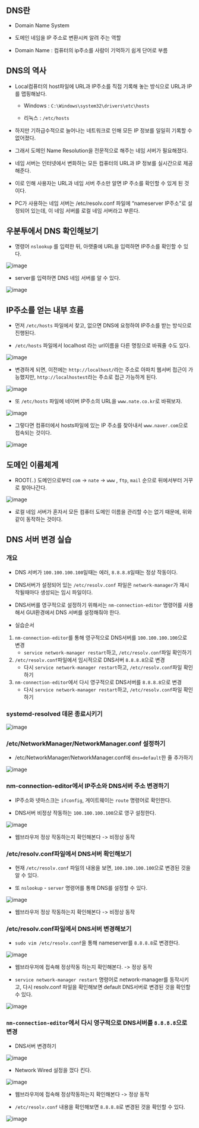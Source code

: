 ## DNS란

- Domain Name System

- 도메인 네임을 IP 주소로 변환시켜 알려 주는 역할

- Domain Name : 컴퓨터의 ip주소를 사람이 기억하기 쉽게 단어로 부름

## DNS의 역사

- Local컴퓨터의 host파일에 URL과 IP주소를 직접 기록해 놓는 방식으로 URL과 IP를 맵핑해놨다.

  - Windows : `C:\Windows\system32\drivers\etc\hosts`

  - 리눅스 : `/etc/hosts`
  
- 하지만 기하급수적으로 늘어나는 네트워크로 인해 모든 IP 정보를 일일히 기록할 수 없어졌다. 

- 그래서 도메인 Name Resolution을 전문적으로 해주는 네임 서버가 필요해졌다. 

- 네임 서버는 인터넷에서 변화하는 모든 컴퓨터의 URL과 IP 정보를 실시간으로 제공해준다. 

- 이로 인해 사용자는 URL과 네임 서버 주소만 알면 IP 주소를 확인할 수 있게 된 것이다.

- PC가 사용하는 네임 서버는 /etc/resolv.conf 파일에 “nameserver IP주소”로 설정되어 있는데, 이 네임 서버를 로컬 네임 서버라고 부른다.

## 우분투에서 DNS 확인해보기

- 명령어 `nslookup` 를 입력한 뒤, 아랫줄에 URL을 입력하면 IP주소를 확인할 수 있다.

![image](https://user-images.githubusercontent.com/77392444/114637387-2cae9100-9d04-11eb-91c9-d3035c2065bc.png)

- server를 입력하면 DNS 네임 서버를 알 수 있다. 

![image](https://user-images.githubusercontent.com/77392444/114637562-a5ade880-9d04-11eb-8cb7-289b7e7c3bf0.png)



## IP주소를 얻는 내부 흐름

- 먼저 `/etc/hosts` 파일에서 찾고, 없으면 DNS에 요청하여 IP주소를 받는 방식으로 진행된다. 

- `/etc/hosts` 파일에서 localhost 라는 url이름을 다른 명칭으로 바꿔줄 수도 있다. 

![image](https://user-images.githubusercontent.com/77392444/114637945-79df3280-9d05-11eb-9cdb-258650050a79.png)

- 변경하게 되면, 이전에는 `http://localhost/`라는 주소로 아파치 웹서버 접근이 가능했지만, `http://localhostest`라는 주소로 접근 가능하게 된다. 

![image](https://user-images.githubusercontent.com/77392444/114638036-b1e67580-9d05-11eb-867e-1f755abf3a20.png)

- 또 `/etc/hosts` 파일에 네이버 IP주소의 URL을 `www.nate.co.kr`로 바꿔보자.

![image](https://user-images.githubusercontent.com/77392444/114638301-44871480-9d06-11eb-983a-60fd5c8d40e6.png)

- 그렇다면 컴퓨터에서 hosts파일에 있는 IP 주소를 찾아내서 `www.naver.com`으로 접속되는 것이다. 

![image](https://user-images.githubusercontent.com/77392444/114638390-76987680-9d06-11eb-8d1a-964badeed591.png)




## 도메인 이름체계

- ROOT(`.`) 도메인으로부터 `com` -> `nate` -> `www` , `ftp`, `mail` 순으로 뒤에서부터 거꾸로 찾아나간다. 

![image](https://user-images.githubusercontent.com/77392444/114638683-2cfc5b80-9d07-11eb-856d-d29975ffccaa.png)

- 로컬 네임 서버가 혼자서 모든 컴퓨터 도메인 이름을 관리할 수는 없기 때문에, 위와 같이 동작하는 것이다. 


## DNS 서버 변경 실습

### 개요

- DNS 서버가 `100.100.100.100`일때는 에러, `8.8.8.8`일때는 정상 작동이다. 

- DNS서버가 설정되어 있는 `/etc/resolv.conf` 파일은 `network-manager`가 재시작될때마다 생성되는 임시 파일이다. 

- DNS서버를 영구적으로 설정하기 위해서는 `nm-connection-editor` 명령어를 사용해서 GUI환경에서 DNS 서버를 설정해줘야 한다. 

- 실습순서
1. `nm-connection-editor`를 통해 영구적으로 DNS서버를 `100.100.100.100`으로 변경 
    -  `service network-manager restart`하고, `/etc/resolv.conf`파일 확인하기
2. `/etc/resolv.conf`파일에서 임시적으로 DNS서버 `8.8.8.8`으로 변경
    - 다시 `service network-manager restart`하고, `/etc/resolv.conf`파일 확인하기
3. `nm-connection-editor`에서 다시 영구적으로 DNS서버를 `8.8.8.8`으로 변경 
    - 다시 `service network-manager restart`하고, `/etc/resolv.conf`파일 확인하기
 


### systemd-resolved 데몬 종료시키기

![image](https://user-images.githubusercontent.com/77392444/114641921-ebbb7a00-9d0d-11eb-8658-c4d2a50eebff.png)


### /etc/NetworkManager/NetworkManager.conf 설정하기

- /etc/NetworkManager/NetworkManager.conf에 `dns=default`한 줄 추가하기

![image](https://user-images.githubusercontent.com/77392444/114641898-e0684e80-9d0d-11eb-9167-b51c36f4b633.png)


### nm-connection-editor에서 IP주소와 DNS서버 주소 변경하기 

- IP주소와 넷마스크는 `ifconfig`, 게이트웨이는 `route` 명령어로 확인한다.

- DNS서버 비정상 작동하는 `100.100.100.100`으로 영구 설정한다. 

![image](https://user-images.githubusercontent.com/77392444/114641613-689a2400-9d0d-11eb-8a0b-82ce685f019c.png)

- 웹브라우저 정상 작동하는지 확인해본다 -> 비정상 동작

### /etc/resolv.conf파일에서 DNS서버 확인해보기

- 현재 `/etc/resolv.conf` 파일의 내용을 보면, `100.100.100.100`으로 변경된 것을 알 수 있다. 

- 또 `nslookup` - `server` 명령어를 통해 DNS를 설정할 수 있다. 

![image](https://user-images.githubusercontent.com/77392444/114643287-5c639600-9d10-11eb-8ff7-52c530b17458.png)

- 웹브라우저 정상 작동하는지 확인해본다 -> 비정상 동작

### /etc/resolv.conf파일에서 DNS서버 변경해보기

- `sudo vim /etc/resolv.conf`을 통해 nameserver를 `8.8.8.8`로 변경한다.

![image](https://user-images.githubusercontent.com/77392444/114643238-405ff480-9d10-11eb-85ca-a9b174ccb7b8.png)

- 웹브라우저에 접속해 정상작동 하는지 확인해본다. -> 정상 동작

- `service network-manager restart` 명령어로 network-manager를 동작시키고, 다시 resolv.conf 파일을 확인해보면 default DNS서버로 변경된 것을 확인할 수 있다. 

![image](https://user-images.githubusercontent.com/77392444/114643708-2b379580-9d11-11eb-8bbf-c8f59cb9a73d.png)

### `nm-connection-editor`에서 다시 영구적으로 DNS서버를 `8.8.8.8`으로 변경 

- DNS서버 변경하기

![image](https://user-images.githubusercontent.com/77392444/114643825-5cb06100-9d11-11eb-83de-1a471565b19b.png)

- Network Wired 설정을 껐다 킨다.

![image](https://user-images.githubusercontent.com/77392444/114643964-9a14ee80-9d11-11eb-8ceb-42b2c2746225.png)

- 웹브라우저에 접속해 정상작동하는지 확인해본다 -> 정상 동작

- `/etc/resolv.conf` 내용을 확인해보면 `8.8.8.8`로 변경된 것을 확인할 수 있다. 

![image](https://user-images.githubusercontent.com/77392444/114644066-c9c3f680-9d11-11eb-8535-1d0307ca276f.png)


